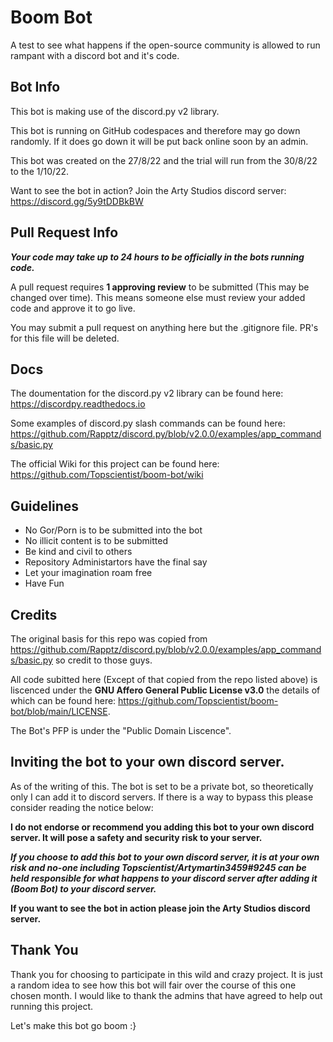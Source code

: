 # Boom Bot
A test to see what happens if the open-source community is allowed to run rampant with a discord bot and it's code.

## Bot Info
This bot is making use of the discord.py v2 library.

This bot is running on GitHub codespaces and therefore may go down randomly. If it does go down it will be put back online soon by an admin.

This bot was created on the 27/8/22 and the trial will run from the 30/8/22 to the 1/10/22.

Want to see the bot in action? Join the Arty Studios discord server: https://discord.gg/5y9tDDBkBW

## Pull Request Info
_**Your code may take up to 24 hours to be officially in the bots running code.**_

A pull request requires **1 approving review** to be submitted (This may be changed over time). This means someone else must review your added code and approve it to go live.

You may submit a pull request on anything here but the .gitignore file. PR's for this file will be deleted.

## Docs
The doumentation for the discord.py v2 library can be found here: https://discordpy.readthedocs.io

Some examples of discord.py slash commands can be found here: https://github.com/Rapptz/discord.py/blob/v2.0.0/examples/app_commands/basic.py

The official Wiki for this project can be found here: https://github.com/Topscientist/boom-bot/wiki

## Guidelines
- No Gor/Porn is to be submitted into the bot
- No illicit content is to be submitted
- Be kind and civil to others
- Repository Administartors have the final say
- Let your imagination roam free
- Have Fun

## Credits
The original basis for this repo was copied from https://github.com/Rapptz/discord.py/blob/v2.0.0/examples/app_commands/basic.py so credit to those guys.

All code subitted here (Except of that copied from the repo listed above) is liscenced under the **GNU Affero General Public License v3.0** the details of which can be found here: https://github.com/Topscientist/boom-bot/blob/main/LICENSE.

The Bot's PFP is under the "Public Domain Liscence".

## Inviting the bot to your own discord server.
As of the writing of this. The bot is set to be a private bot, so theoretically only I can add it to discord servers. If there is a way to bypass this please consider reading the notice below:

**I do not endorse or recommend you adding this bot to your own discord server. It will pose a safety and security risk to your server.**

_**If you choose to add this bot to your own discord server, it is at your own risk and no-one including Topscientist/Artymartin3459#9245 can be held responsible for what happens to your discord server after adding it (Boom Bot) to your discord server.**_

**If you want to see the bot in action please join the Arty Studios discord server.**

## Thank You
Thank you for choosing to participate in this wild and crazy project. It is just a random idea to see how this bot will fair over the course of this one chosen month. I would like to thank the admins that have agreed to help out running this project.

Let's make this bot go boom :}

